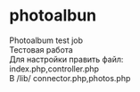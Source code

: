 # photoalbun
Photoalbum test job <br/>
Тестовая работа<br/>
Для настройки править файл:<br/>
index.php,controller.php<br/>
В /lib/ connector.php,photos.php<br/>
